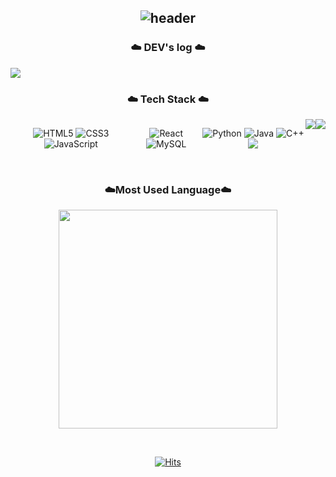 <div align="center"> 
  
![header](https://capsule-render.vercel.app/api?type=waving&color=timeGradient&text=Welcome%20to%20Jiyeon's%20GitHub%20✨ㅤㅤ&animation=twinkling&fontSize=35&fontAlignY=40&fontAlign=70&height=250)
---
<h3>☁️ DEV's log ☁️</h3>
<div style="display:flex; flex-direction:row;">
    <a href="https://www.notion.so/Jiyeon-Park-216bfd1fbdc44031b68d627ca18cb0a2">
        <img src="https://img.shields.io/badge/Notion-000000?style=flat-square&logo=Notion&logoColor=white&border-radius=10"> 
    </a>
</div>
<h3>☁️ Tech Stack ☁️</h3>
<div style="display:flex; flex-direction:row;">
  
  ![HTML5](https://img.shields.io/badge/html5-%23E34F26.svg?style=flat-square&logo=html5&logoColor=white)
  ![CSS3](https://img.shields.io/badge/css3-%231572B6.svg?style=flat-square&logo=css3&logoColor=white)
  ![JavaScript](https://img.shields.io/badge/javascript-%23323330.svg?style=flat-square&logo=javascript&logoColor=%23F7DF1E)
  
  ![React](https://img.shields.io/badge/react-%2320232a.svg?style=flat-square&logo=react&logoColor=%2361DAFB)
  ![MySQL](https://img.shields.io/badge/mysql-%2000f.svg?style=flat-square&logo=mysql&logoColor=white)
  
  ![Python](https://img.shields.io/badge/python-3670A0?style=flat-square&logo=python&logoColor=ffdd54)
  ![Java](https://img.shields.io/badge/java-%23ED8B00.svg?style=flat-square&logo=java&logoColor=white)
  ![C++](https://img.shields.io/badge/c++-%2300599C.svg?style=flat-square&logo=c%2B%2B&logoColor=white)
  <img src="https://img.shields.io/badge/OpenCV-5C3EE8?style=flat-square&logo=opencv&logoColor=white">
  
  <img src="https://img.shields.io/badge/Andoid Studio-3DD84?style=flat-square&logo=android studio&logoColor=white">
  <img src="https://img.shields.io/badge/Kotlin-7F52FF?style=flat-square&logo=kotlin&logoColor=white"> 
  <br>
</div>
<br>
<h3>☁️Most Used Language☁️</h3>
<p>
  <a href="https://github.com/anuraghazra/github-readme-stats">
      <img src="https://github-readme-stats.vercel.app/api/top-langs/?username=withtaylors&layout=compact&show_icons=true&count_private=true&exclude_repo=Algorithm_SWEA" width=350px/>
  </a>  
</p>
<br>

[![Hits](https://hits.seeyoufarm.com/api/count/incr/badge.svg?url=https%3A%2F%2Fgithub.com%2Fwithtaylors%2Fhit-counter&count_bg=%23B5E2FF&title_bg=%23555555&icon=github.svg&icon_color=%23E7E7E7&title=GITHUB&edge_flat=false)](https://hits.seeyoufarm.com)
</div>
